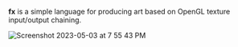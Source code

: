 **fx** is a simple language for producing art based on OpenGL texture
input/output chaining.

![Screenshot 2023-05-03 at 7 55 43 PM](https://user-images.githubusercontent.com/31192478/236122787-2819ec25-9812-405b-a516-6b16690d9d9b.png)
